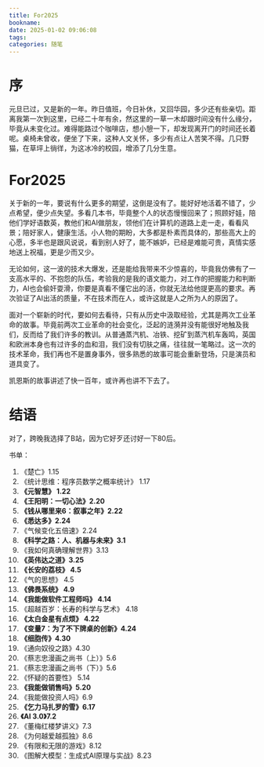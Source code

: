```yaml
---
title: For2025
bookname: 
date: 2025-01-02 09:06:08
tags:
categories: 随笔
---
```


# 序

元旦已过，又是新的一年。昨日值班，今日补休，又回华园，多少还有些亲切。距离我第一次到这里，已经二十年有余，然这里的一草一木却跟时间没有什么缘分，毕竟从未变化过。难得能路过个咖啡店，想小憩一下，却发现离开门的时间还长着呢。桌椅未曾收，便坐了下来，这种人文关怀，多少有点让人苦笑不得。几只野猫，在草坪上徜徉，为这冰冷的校园，增添了几分生意。

<!-- more -->

# For2025

关于新的一年，要说有什么更多的期望，这倒是没有了。能好好地活着不错了，少点希望，便少点失望。多看几本书，毕竟整个人的状态慢慢回来了；照顾好娃，陪他们学好语数英，教他们和AI做朋友，领他们在计算机的道路上走一走，看看风景；陪好家人，健康生活。小人物的期盼，大多都是朴素而具体的，那些高大上的心愿，多半也是跟风说说，看到别人好了，能不嫉妒，已经是难能可贵，真情实感地送上祝福，更是少而又少。

无论如何，这一波的技术大爆发，还是能给我带来不少惊喜的，毕竟我仿佛有了一支高水平的、不抱怨的队伍，考验我的是我的语文能力，对工作的把握能力和判断力，AI也会偷奸耍滑，你要是真看不懂它出的活，你就无法给他提更高的要求。再次验证了AI出活的质量，不在技术而在人，或许这就是人之所为人的原因了。

面对一个崭新的时代，要如何去看待，只有从历史中汲取经验，尤其是两次工业革命的故事。毕竟前两次工业革命的社会变化，泛起的涟漪并没有能很好地触及我们，反而给了我们许多的教训。从普通蒸汽机、冶铁、挖矿到蒸汽机车轰鸣，英国和欧洲本身也有过许多的血和泪，我们没有切肤之痛，往往就一笔略过。这一次的技术革命，我们再也不是置身事外，很多熟悉的故事可能会重新登场，只是演员和道具变了。

凯恩斯的故事讲述了快一百年，或许再也讲不下去了。

# 结语

对了，跨晚我选择了B站，因为它好歹还讨好一下80后。



书单：

1. 《楚亡》1.15
1. 《统计思维：程序员数学之概率统计》 1.17
1. **《元智慧》 1.22**
1. **《王阳明：一切心法》2.20**
1. **《钱从哪里来6：叙事之年》2.22**
1. **《悉达多》2.24**
1. 《气候变化五倍速》2.24
1. **《科学之路：人、机器与未来》3.1**
1. 《我如何真确理解世界》3.13
1. **《英伟达之道》3.25**
1. **《长安的荔枝》 4.5**
1. 《气的思想》 4.5
1. **《佛畏系统》 4.9**
1. **《我能做软件工程师吗》 4.14**
1. 《超越百岁：长寿的科学与艺术》 4.18
1. **《太白金星有点烦》 4.22**
1. **《变量7：为了不下牌桌的创新》4.24**
1. **《细胞传》4.30**
1. 《通向奴役之路》4.30
1. 《蔡志忠漫画之尚书（上）》5.6
1. 《蔡志忠漫画之尚书（下）》5.6
1. 《怀疑的首要性》 5.14
1. **《我能做销售吗》5.20**
1. 《我能做投资人吗》6.9
1. **《乞力马扎罗的雪》6.17**
1. **《AI 3.0》7.2**
1. 《董梅红楼梦讲义》7.3
1. 《为何越爱越孤独》8.6
1. 《有限和无限的游戏》8.12
1. 《图解大模型：生成式AI原理与实战》8.23
